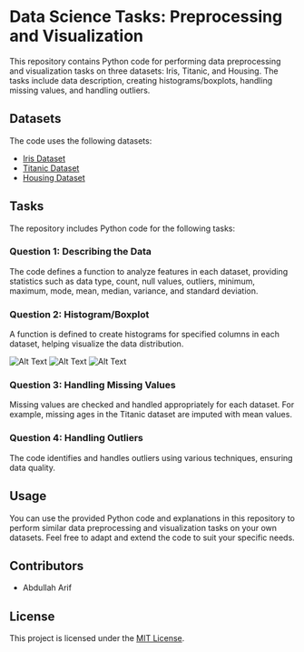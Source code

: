 # Data Science Tasks: Preprocessing and Visualization

This repository contains Python code for performing data preprocessing and visualization tasks on three datasets: Iris, Titanic, and Housing. The tasks include data description, creating histograms/boxplots, handling missing values, and handling outliers.

## Datasets

The code uses the following datasets:

- [Iris Dataset](https://archive.ics.uci.edu/ml/datasets/iris)
- [Titanic Dataset](https://www.kaggle.com/c/titanic)
- [Housing Dataset](https://www.kaggle.com/datasets/camnugent/california-housing-prices)

## Tasks

The repository includes Python code for the following tasks:

### Question 1: Describing the Data

The code defines a function to analyze features in each dataset, providing statistics such as data type, count, null values, outliers, minimum, maximum, mode, mean, median, variance, and standard deviation.

### Question 2: Histogram/Boxplot

A function is defined to create histograms for specified columns in each dataset, helping visualize the data distribution.

![Alt Text](my-image.png)
![Alt Text](my-image.png)
![Alt Text](my-image.png)


### Question 3: Handling Missing Values

Missing values are checked and handled appropriately for each dataset. For example, missing ages in the Titanic dataset are imputed with mean values.

### Question 4: Handling Outliers

The code identifies and handles outliers using various techniques, ensuring data quality.

## Usage

You can use the provided Python code and explanations in this repository to perform similar data preprocessing and visualization tasks on your own datasets. Feel free to adapt and extend the code to suit your specific needs.

## Contributors

- Abdullah Arif

## License

This project is licensed under the [MIT License](LICENSE).
